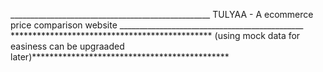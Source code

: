 __________________________________________________ TULYAA - A ecommerce price comparison website ______________________________________________
********************************************** (using mock data for easiness can be upgraaded later)*********************************************
